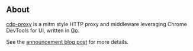 ## About

[cdp-proxy] is a mitm style HTTP proxy and middleware leveraging Chrome DevTools for UI, written in [Go].

See the [announcement blog post](https://gmarik.info/blog/2019/cdp-proxy-chrome-devtools-proxy-middleware-golang/) for more details.

[cdp-proxy]:https://github.com/gmarik/cdp-proxy
[Go]:https://golang.org
